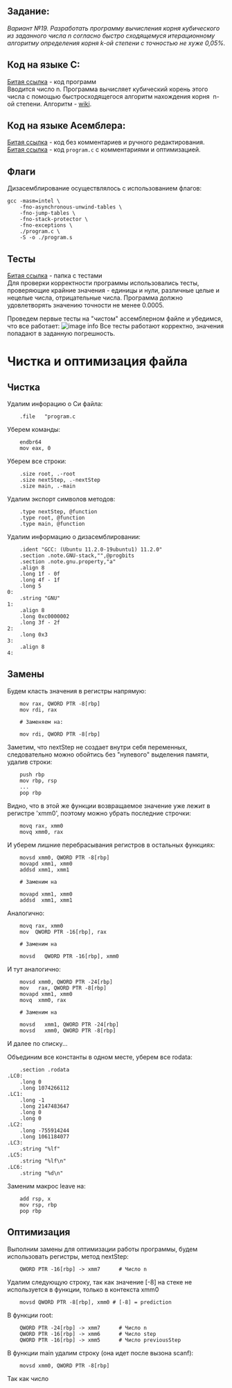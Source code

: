 ## Задание:
*Вариант №19. Разработать программу вычисления корня кубического из заданного числа n согласно быстро сходящемуся итерационному алгоритму определения корня k-ой степени с точностью не хуже 0,05%.* 

## Код на языке С:
[Битая ссылка](https://github.com/1rlan/csaihw/blob/mhomework%20%E2%84%961/program.c)  - код программ\
Вводится число n. Программа вычисляет кубический корень этого числа с помощью быстросходящегося алгоритм нахождения корня  n-ой степени. Алгоритм - [wiki](https://ru.m.wikipedia.org/wiki/%D0%90%D0%BB%D0%B3%D0%BE%D1%80%D0%B8%D1%82%D0%BC_%D0%BD%D0%B0%D1%85%D0%BE%D0%B6%D0%B4%D0%B5%D0%BD%D0%B8%D1%8F_%D0%BA%D0%BE%D1%80%D0%BD%D1%8F_n-%D0%BD%D0%BE%D0%B9_%D1%81%D1%82%D0%B5%D0%BF%D0%B5%D0%BD%D0%B8).

## Код на языке Асемблера:
[Битая ссылка]() - код без комментариев и ручного редактирования.\
[Битая ссылка]() - код  ```program.c```  c комментариями и оптимизацией.

## Флаги 
Дизасемблирование осуществлялось с использованием флагов:
```terminal
gcc -masm=intel \
    -fno-asynchronous-unwind-tables \
    -fno-jump-tables \
    -fno-stack-protector \
    -fno-exceptions \
    ./program.c \
    -S -o ./program.s
```

## Тесты 
[Битая ссылка](://github.com/1rlan/csaihw/tree/master/homework%20%E2%84%961/tests) - папка с тестами\
Для проверки корректности программы использовались тесты, проверяющие крайние значения - единицы и нули, различные целые и нецелые числа, отрицательные числа. Программа должно удовлетворять значению точности не менее 0.0005.

Проведем первые тесты на "чистом" ассемблерном файле и убедимся, что все работает:
![image info](images/firstTest.png)
Все тесты работают корректно, значения попадают в заданную погрешность.


# Чистка и оптимизация файла

## Чистка 
Удалим инфорацию о Си файла:
```assembly
	.file   "program.c
```

Уберем команды:
```assembly
	endbr64
	mov eax, 0
```

Уберем все строки:
```assembly
	.size root, .-root
	.size nextStep, .-nextStep
	.size main, .-main
```

Удалим экспорт символов методов:
```assembly
	.type nextStep, @function
	.type root, @function
	.type main, @function
```

Удалим информацию о дизасемблировании:
```assembly
	.ident "GCC: (Ubuntu 11.2.0-19ubuntu1) 11.2.0"
	.section .note.GNU-stack,"",@progbits
	.section .note.gnu.property,"a"
	.align 8
	.long 1f - 0f
	.long 4f - 1f
	.long 5
0:
	.string "GNU"
1:
	.align 8
	.long 0xc0000002
	.long 3f - 2f
2:
	.long 0x3
3:
	.align 8
4:
```


## Замены
Будем класть значения в регистры напрямую:
```assembly
	mov rax, QWORD PTR -8[rbp]
	mov rdi, rax
		
	# Заменяем на:
		
	mov rdi, QWORD PTR -8[rbp]
```

Заметим, что nextStep не создает внутри себя переменных, следовательно можно обойтись без "нулевого" выделения памяти, удалив строки:
```assembly
	push rbp 
	mov rbp, rsp
	...	
	pop rbp
```
Видно, что в этой же функции возвращаемое значение уже лежит в регистре 'xmm0', поэтому можно убрать последние строчки:
```assembly
	movq rax, xmm0
	movq xmm0, rax
```
И уберем лишние перебрасывания регистров в остальных функциях:
```assembly
	movsd xmm0, QWORD PTR -8[rbp]
	movapd xmm1, xmm0
	addsd xmm1, xmm1

	# Заменим на 

	movapd xmm1, xmm0 
	addsd  xmm1, xmm1 
```

Аналогично:
```assembly
	movq rax, xmm0
	mov  QWORD PTR -16[rbp], rax 

	# Заменим на 

	movsd	QWORD PTR -16[rbp], xmm0    
```
И тут аналогично:
```assembly
	movsd xmm0, QWORD PTR -24[rbp] 
	mov   rax, QWORD PTR -8[rbp] 
	movapd xmm1, xmm0 
	movq  xmm0, rax 
	
	# Заменим на

	movsd   xmm1, QWORD PTR -24[rbp]                                         
	movsd	xmm0, QWORD PTR -8[rbp]
```
И далее по списку...

Объединим все константы в одном месте, уберем все rodata:
```assembly
	.section .rodata 
.LC0: 
	.long 0 
	.long 1074266112 
.LC1: 
	.long -1 
	.long 2147483647 
	.long 0 
	.long 0
.LC2:
	.long -755914244 
	.long 1061184077 
.LC3: 
	.string "%lf" 
.LC5: 
	.string "%lf\n" 
.LC6: 
	.string "%d\n" 
```


Заменим макрос leave на:
```assembly
	add rsp, x
    mov rsp, rbp
    pop rbp
```


## Оптимизация
Выполним замены для оптимизации работы программы, будем использовать регистры, метод nextStep:
```assembly
	QWORD PTR -16[rbp] -> xmm7      # Число n
```
Удалим следующую строку, так как значение [-8] на стеке не используется в функции, только в контекста xmm0
```assembly
	movsd QWORD PTR -8[rbp], xmm0 # [-8] = prediction
```
В функции root:
```assembly
	QWORD PTR -24[rbp] -> xmm7      # Число n
	QWORD PTR -16[rbp] -> xmm6      # Число step
	QWORD PTR -16[rbp] -> xmm5      # Число previousStep
```
В функции main удалим строку (она идет после вызона scanf):
```assembly
	movsd xmm0, QWORD PTR -8[rbp] 
```
Так как число 